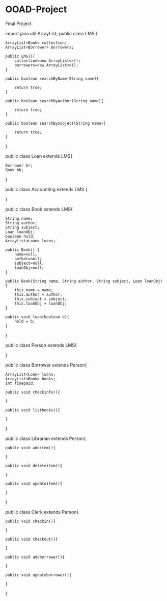 # OOAD-Project
Final Project

import java.util.ArrayList;
public class LMS {

    ArrayList<Book> collection;
    ArrayList<Borrower> borrowers;
    
    public LMS(){
        collection=new ArrayList<>();
        borrowers=new ArrayList<>();
    }
    
    public boolean searchByName(String name){
    
        return true;
    }
    
    public boolean searchByAuthor(String name){
    
        return true;
    }
    
    public boolean searchBySubject(String name){
    
        return true;
    }
}

public class Loan extends LMS{

    Borrower br;
    Book bk;
    
}

public class Accounting extends LMS {
    
}

public class Book extends LMS{
    
    String name;
    String author;
    String subject;
    Loan loanObj;
    boolean hold;
    ArrayList<Loan> loans;

    public Book() {
        name=null;
        author=null;
        subject=null;
        loanObj=null;
    }

    public Book(String name, String author, String subject, Loan loanObj) {
        this.name = name;
        this.author = author;
        this.subject = subject;
        this.loanObj = loanObj;
    }
    
    public void loan(boolean b){
        hold = b;
    }
    
}

public class Person extends LMS{

    
    
}

public class Borrower extends Person{

    ArrayList<Loan> loans;
    ArrayList<Book> books;
    int finepaid;
    
    public void checkinfo(){
    
    }
    
    public void listbooks(){
    
    }   
}

public class Librarian extends Person{

    public void additem(){
    
    }
    
    public void deleteitem(){
    
    }
    
    public void updateitem(){
    
    }
    
}

public class Clerk extends Person{

    public void checkin(){
    
    }
    
    public void checkout(){
    
    }
    
    public void addborrower(){
    
    }
    
    public void updateborrower(){
    
    }
    
}
